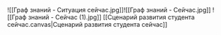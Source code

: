![[Граф знаний - Ситуация сейчас.jpg]]![[Граф знаний - Сейчас.jpg]]
![[Граф знаний - Сейчас (1).jpg]]
[[Сценарий развития студента сейчас.canvas|Сценарий развития студента сейчас]]